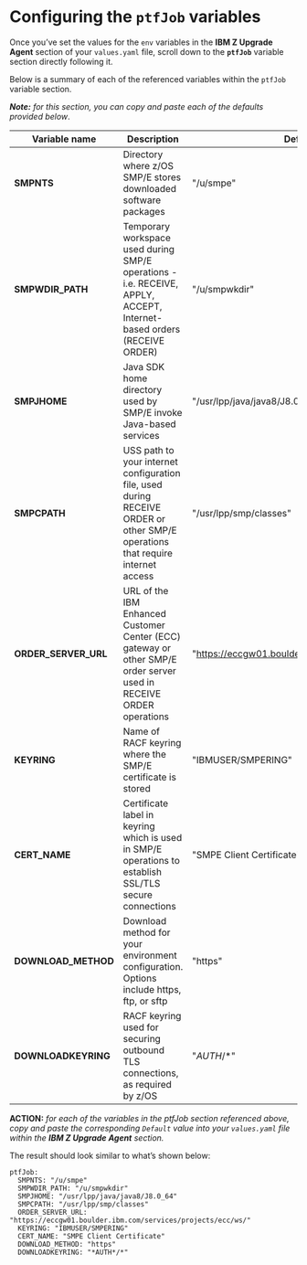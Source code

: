 # Configuring the `ptfJob` variables


Once you’ve set the values for the `env` variables in the **IBM Z Upgrade Agent** section of your `values.yaml` file, scroll down to the **`ptfJob`** variable section directly following it.

Below is a summary of each of the referenced variables within the `ptfJob` variable section.

***Note:*** *for this section, you can copy and paste each of the defaults provided below*.

**Variable name** | **Description** | **Default value to set**
--- | --- | ---
**SMPNTS** | Directory where z/OS SMP/E stores downloaded software packages | "/u/smpe"
**SMPWDIR_PATH** | Temporary workspace used during SMP/E operations - i.e. RECEIVE, APPLY, ACCEPT, Internet-based orders (RECEIVE ORDER) | "/u/smpwkdir"
**SMPJHOME** | Java SDK home directory used by SMP/E invoke Java-based services | "/usr/lpp/java/java8/J8.0_64"
**SMPCPATH** | USS path to your internet configuration file, used during RECEIVE ORDER or other SMP/E operations that require internet access | "/usr/lpp/smp/classes"
**ORDER_SERVER_URL** | URL of the IBM Enhanced Customer Center (ECC) gateway or other SMP/E order server used in RECEIVE ORDER operations | "https://eccgw01.boulder.ibm.com/services/projects/ecc/ws/"
**KEYRING** | Name of RACF keyring where the SMP/E certificate is stored | "IBMUSER/SMPERING"
**CERT_NAME** | Certificate label in keyring which is used in SMP/E operations to establish SSL/TLS secure connections | "SMPE Client Certificate"
**DOWNLOAD_METHOD** | Download method for your environment configuration. Options include https, ftp, or sftp | "https"
**DOWNLOADKEYRING** | RACF keyring used for securing outbound TLS connections, as required by z/OS | "*AUTH*/*"


**ACTION:** *for each of the variables in the ptfJob section referenced above, copy and paste the corresponding `Default` value into your `values.yaml` file within the **IBM Z Upgrade Agent** section.*

The result should look similar to what’s shown below:

```
ptfJob:
  SMPNTS: "/u/smpe"
  SMPWDIR_PATH: "/u/smpwkdir"
  SMPJHOME: "/usr/lpp/java/java8/J8.0_64"
  SMPCPATH: "/usr/lpp/smp/classes"
  ORDER_SERVER_URL: "https://eccgw01.boulder.ibm.com/services/projects/ecc/ws/"
  KEYRING: "IBMUSER/SMPERING"
  CERT_NAME: "SMPE Client Certificate"
  DOWNLOAD_METHOD: "https"
  DOWNLOADKEYRING: "*AUTH*/*"
```

